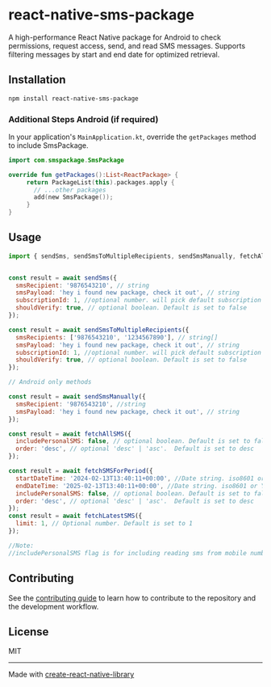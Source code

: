 # react-native-sms-package

A high-performance React Native package for Android to check permissions, request access, send, and
read SMS messages. Supports filtering messages by start and end date for optimized retrieval.

## Installation

```sh
npm install react-native-sms-package
```
### Additional Steps Android (if required)
In your application's ```MainApplication.kt```, override the ```getPackages``` method to include SmsPackage.

```kotlin
import com.smspackage.SmsPackage

override fun getPackages():List<ReactPackage> {
     return PackageList(this).packages.apply {
       // ...other packages
       add(new SmsPackage());
     }
}
```


## Usage

```js
import { sendSms, sendSmsToMultipleRecipients, sendSmsManually, fetchAllSMS, fetchSMSForPeriod, fetchLatestSMS } from 'react-native-sms-package';


const result = await sendSms({
  smsRecipient: '9876543210', // string
  smsPayload: 'hey i found new package, check it out', // string
  subscriptionId: 1, //optional number. will pick default subscription id if not provided. Works only for android.
  shouldVerify: true, // optional boolean. Default is set to false
});

const result = await sendSmsToMultipleRecipients({
  smsRecipients: ['9876543210', '1234567890'], // string[]
  smsPayload: 'hey i found new package, check it out', // string
  subscriptionId: 1, //optional number. will pick default subscription id if not provided. Works only for android.
  shouldVerify: true, // optional boolean. Default is set to false
});

// Android only methods

const result = await sendSmsManually({
  smsRecipient: '9876543210', //string
  smsPayload: 'hey i found new package, check it out', // string
});

const result = await fetchAllSMS({
  includePersonalSMS: false, // optional boolean. Default is set to false
  order: 'desc', // optional 'desc' | 'asc'.  Default is set to desc
});

const result = await fetchSMSForPeriod({
  startDateTime: '2024-02-13T13:40:11+00:00', //Date string. iso8601 or YYYY-MM-DD
  endDateTime: '2025-02-13T13:40:11+00:00', //Date string. iso8601 or YYYY-MM-DD
  includePersonalSMS: false, // optional boolean. Default is set to false
  order: 'desc', // optional 'desc' | 'asc'.  Default is set to desc
});
const result = await fetchLatestSMS({
  limit: 1, // Optional number. Default is set to 1
});

//Note:
//includePersonalSMS flag is for including reading sms from mobile numbers (Ex: +91-9876543210). When set to false (default) only marketing sms will be retrivied.

```
## Contributing

See the [contributing guide](CONTRIBUTING.md) to learn how to contribute to the repository and the
development workflow.

## License

MIT

---

Made with [create-react-native-library](https://github.com/callstack/react-native-builder-bob)

